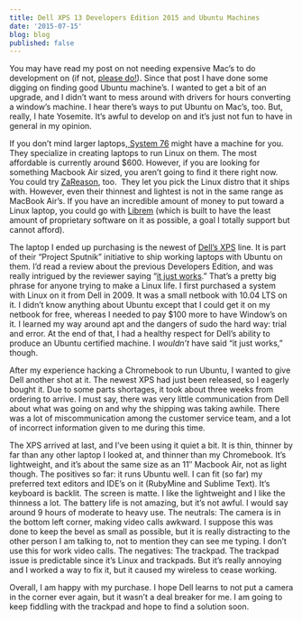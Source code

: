 ```yaml
---
title: Dell XPS 13 Developers Edition 2015 and Ubuntu Machines
date: '2015-07-15'
blog: blog
published: false
---
```

You may have read my post on not needing expensive Mac’s to do development on (if not, [please do!](http://www.nikkilizmurray.com/everyone-has-macs-and-those-are-expensive-do-i-need-a-mac/)). Since that post I have done some digging on finding good Ubuntu machine’s. I wanted to get a bit of an upgrade, and I didn’t want to mess around with drivers for hours converting a window’s machine. I hear there’s ways to put Ubuntu on Mac’s, too. But, really, I hate Yosemite. It’s awful to develop on and it’s just not fun to have in general in my opinion.

If you don’t mind larger laptops,[ System 76](https://system76.com/laptops/galago?utm_source=google_search&utm_medium=cpc_text&utm_term=ubuntu-laptop&utm_content=ubuntu-laptop_galu1-sleek.txt&utm_campaign=keyword) might have a machine for you. They specialize in creating laptops to run Linux on them. The most affordable is currently around $600. However, if you are looking for something Macbook Air sized, you aren’t going to find it there right now. You could try [ZaReason](http://zareason.com/shop/Laptops/), too.  They let you pick the Linux distro that it ships with. However, even their thinnest and lightest is not in the same range as MacBook Air’s. If you have an incredible amount of money to put toward a Linux laptop, you could go with [Librem](https://www.crowdsupply.com/purism/librem-15) (which is built to have the least amount of proprietary software on it as possible, a goal I totally support but cannot afford).

The laptop I ended up purchasing is the newest of [Dell’s XPS](http://www.dell.com/us/business/p/xps-13-linux/pd?oc=&model_id=xps-13-linux&l=en&s=bsd) line. It is part of their “Project Sputnik” initiative to ship working laptops with Ubuntu on them. I’d read a review about the previous Developers Edition, and was really intrigued by the reviewer saying “[it just works](http://arstechnica.com/gadgets/2013/04/it-just-works-dell-xps-13-developer-edition-linux-ultrabook-review/).” That’s a pretty big phrase for anyone trying to make a Linux life. I first purchased a system with Linux on it from Dell in 2009. It was a small netbook with 10.04 LTS on it. I didn’t know anything about Ubuntu except that I could get it on my netbook for free, whereas I needed to pay $100 more to have Window’s on it. I learned my way around apt and the dangers of sudo the hard way: trial and error. At the end of that, I had a healthy respect for Dell’s ability to produce an Ubuntu certified machine. I _wouldn’t_ have said “it just works,” though.

After my experience hacking a Chromebook to run Ubuntu, I wanted to give Dell another shot at it. The newest XPS had just been released, so I eagerly bought it. Due to some parts shortages, it took about three weeks from ordering to arrive. I must say, there was very little communication from Dell about what was going on and why the shipping was taking awhile. There was a lot of miscommunication among the customer service team, and a lot of incorrect information given to me during this time.

The XPS arrived at last, and I’ve been using it quiet a bit. It is thin, thinner by far than any other laptop I looked at, and thinner than my Chromebook. It’s lightweight, and it’s about the same size as an 11″ Macbook Air, not as light though. The positives so far: it runs Ubuntu well. I can fit (so far) my preferred text editors and IDE’s on it (RubyMine and Sublime Text). It’s keyboard is backlit. The screen is matte. I like the lightweight and I like the thinness a lot. The battery life is not amazing, but it’s not awful. I would say around 9 hours of moderate to heavy use. The neutrals: The camera is in the bottom left corner, making video calls awkward. I suppose this was done to keep the bevel as small as possible, but it is really distracting to the other person I am talking to, not to mention they can see me typing. I don’t use this for work video calls. The negatives: The trackpad. The trackpad issue is predictable since it’s Linux and trackpads. But it’s really annoying and I worked a way to fix it, but it caused my wireless to cease working.

Overall, I am happy with my purchase. I hope Dell learns to not put a camera in the corner ever again, but it wasn’t a deal breaker for me. I am going to keep fiddling with the trackpad and hope to find a solution soon.
